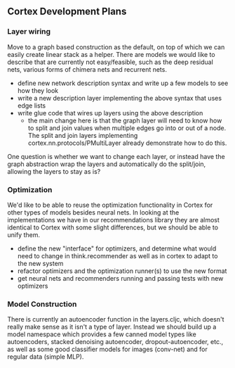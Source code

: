 ## Cortex Development Plans

### Layer wiring
Move to a graph based construction as the default, on top of which we can easily create linear stack as a helper.  There are models we would like to describe that are currently not easy/feasible, such as the deep residual nets, various forms of chimera nets and recurrent nets.
 * define new network description syntax and write up a few models to see how they look
 * write a new description layer implementing the above syntax that uses edge lists
 * write glue code that wires up layers using the above description
   - the main change here is that the graph layer will need to know how to split and join values when multiple edges go into or out of a node.  The split and join layers implementing cortex.nn.protocols/PMultiLayer already demonstrate how to do this.
   
One question is whether we want to change each layer, or instead have the graph abstraction wrap the layers and automatically do the split/join, allowing the layers to stay as is?

### Optimization

We'd like to be able to reuse the optimization functionality in Cortex for other types of models besides neural nets.  In looking at the implementations we have in our recommendations library they are almost identical to Cortex with some slight differences, but we should be able to unify them.
* define the new "interface" for optimizers, and determine what would need to change in think.recommender as well as in cortex to adapt to the new system
* refactor optimizers and the optimization runner(s) to use the new format
* get neural nets and recommenders running and passing tests with new optimizers

### Model Construction

There is currently an autoencoder function in the layers.cljc, which doesn't really make sense as it isn't a type of layer.  Instead we should build up a model namespace which provides a few canned model types like autoencoders, stacked denoising autoencoder, dropout-autoencoder, etc., as well as some good classifier models for images (conv-net) and for regular data (simple MLP). 
